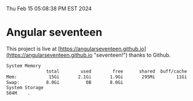 Thu Feb 15 05:08:38 PM EST 2024

# Angular seventeen


This project is live at [https://angularseventeen.github.io](https://angularseventeen.github.io "seventeen!") thanks to Github.

```bash
System Memory
               total        used        free      shared  buff/cache   available
Mem:            15Gi       2.1Gi       1.9Gi       295Mi        11Gi        13Gi
Swap:          8.0Gi          0B       8.0Gi
System Storage
504M	.
